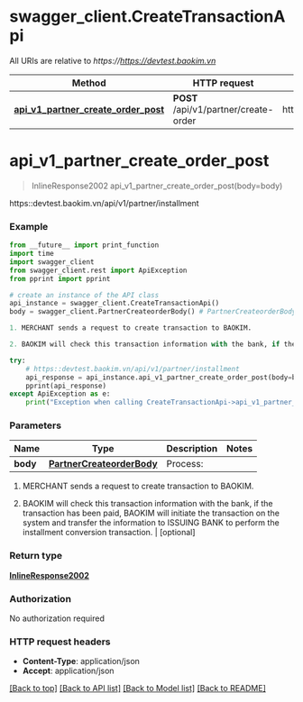 # swagger_client.CreateTransactionApi

All URIs are relative to *https://https://devtest.baokim.vn*

Method | HTTP request | Description
------------- | ------------- | -------------
[**api_v1_partner_create_order_post**](CreateTransactionApi.md#api_v1_partner_create_order_post) | **POST** /api/v1/partner/create-order | https::devtest.baokim.vn/api/v1/partner/installment

# **api_v1_partner_create_order_post**
> InlineResponse2002 api_v1_partner_create_order_post(body=body)

https::devtest.baokim.vn/api/v1/partner/installment

### Example
```python
from __future__ import print_function
import time
import swagger_client
from swagger_client.rest import ApiException
from pprint import pprint

# create an instance of the API class
api_instance = swagger_client.CreateTransactionApi()
body = swagger_client.PartnerCreateorderBody() # PartnerCreateorderBody | Process:

1. MERCHANT sends a request to create transaction to BAOKIM.

2. BAOKIM will check this transaction information with the bank, if the transaction has been paid, BAOKIM will initiate the transaction on the system and transfer the information to ISSUING BANK to perform the installment conversion transaction. (optional)

try:
    # https::devtest.baokim.vn/api/v1/partner/installment
    api_response = api_instance.api_v1_partner_create_order_post(body=body)
    pprint(api_response)
except ApiException as e:
    print("Exception when calling CreateTransactionApi->api_v1_partner_create_order_post: %s\n" % e)
```

### Parameters

Name | Type | Description  | Notes
------------- | ------------- | ------------- | -------------
 **body** | [**PartnerCreateorderBody**](PartnerCreateorderBody.md)| Process:

1. MERCHANT sends a request to create transaction to BAOKIM.

2. BAOKIM will check this transaction information with the bank, if the transaction has been paid, BAOKIM will initiate the transaction on the system and transfer the information to ISSUING BANK to perform the installment conversion transaction. | [optional] 

### Return type

[**InlineResponse2002**](InlineResponse2002.md)

### Authorization

No authorization required

### HTTP request headers

 - **Content-Type**: application/json
 - **Accept**: application/json

[[Back to top]](#) [[Back to API list]](../README.md#documentation-for-api-endpoints) [[Back to Model list]](../README.md#documentation-for-models) [[Back to README]](../README.md)

